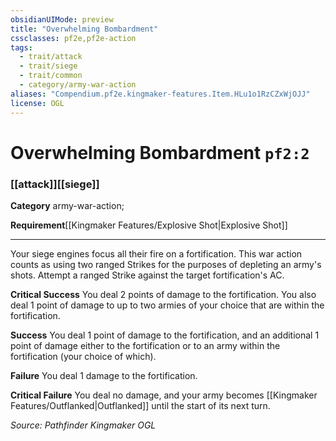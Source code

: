 ```yaml
---
obsidianUIMode: preview
title: "Overwhelming Bombardment"
cssclasses: pf2e,pf2e-action
tags:
  - trait/attack
  - trait/siege
  - trait/common
  - category/army-war-action
aliases: "Compendium.pf2e.kingmaker-features.Item.HLu1o1RzCZxWjOJJ"
license: OGL
---
```

# Overwhelming Bombardment `pf2:2`

### [[attack]][[siege]]

**Category** army-war-action; 




**Requirement**[[Kingmaker Features/Explosive Shot|Explosive Shot]]

* * *

Your siege engines focus all their fire on a fortification. This war action counts as using two ranged Strikes for the purposes of depleting an army's shots. Attempt a ranged Strike against the target fortification's AC.

**Critical Success** You deal 2 points of damage to the fortification. You also deal 1 point of damage to up to two armies of your choice that are within the fortification.

**Success** You deal 1 point of damage to the fortification, and an additional 1 point of damage either to the fortification or to an army within the fortification (your choice of which).

**Failure** You deal 1 damage to the fortification.

**Critical Failure** You deal no damage, and your army becomes [[Kingmaker Features/Outflanked|Outflanked]] until the start of its next turn.

*Source: Pathfinder Kingmaker*
*OGL*